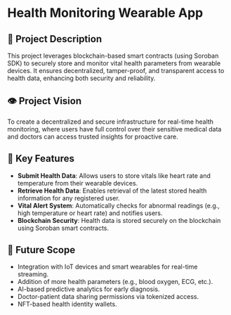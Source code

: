 # Health Monitoring Wearable App

## 📄 Project Description
This project leverages blockchain-based smart contracts (using Soroban SDK) to securely store and monitor vital health parameters from wearable devices. It ensures decentralized, tamper-proof, and transparent access to health data, enhancing both security and reliability.

## 👁️ Project Vision
To create a decentralized and secure infrastructure for real-time health monitoring, where users have full control over their sensitive medical data and doctors can access trusted insights for proactive care.

## 🚀 Key Features
- **Submit Health Data**: Allows users to store vitals like heart rate and temperature from their wearable devices.
- **Retrieve Health Data**: Enables retrieval of the latest stored health information for any registered user.
- **Vital Alert System**: Automatically checks for abnormal readings (e.g., high temperature or heart rate) and notifies users.
- **Blockchain Security**: Health data is stored securely on the blockchain using Soroban smart contracts.

## 🔮 Future Scope
- Integration with IoT devices and smart wearables for real-time streaming.
- Addition of more health parameters (e.g., blood oxygen, ECG, etc.).
- AI-based predictive analytics for early diagnosis.
- Doctor-patient data sharing permissions via tokenized access.
- NFT-based health identity wallets.

